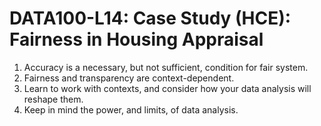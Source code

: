 # DATA100-L14: Case Study (HCE): Fairness in Housing Appraisal


1. Accuracy is a necessary, but not sufficient, condition for fair system.
2. Fairness and transparency are context-dependent.
3. Learn to work with contexts, and consider how your data analysis will reshape them.
4. Keep in mind the power, and limits, of data analysis.

